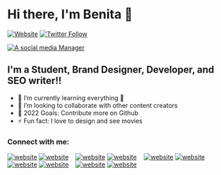 # Hi there, I'm Benita 👋 

[![Website](https://img.shields.io/website?label=educrunchs.com&style=for-the-badge&url=https%3A%2F%2Feducrunchs.com/)](https://educrunchs.com)
[![Twitter Follow](https://img.shields.io/twitter/follow/social_nita?color=1DA1F2&logo=twitter&style=for-the-badge)](https://twitter.com/intent/follow?original_referer=https%3A%2F%2Fgithub.com%2Fsocial_nita&screen_name=Nita)


[![A social media Manager](https://img.shields.io/badge/-A%20SOCIAL%20MEDIA%20MANAGER%20%E2%86%92-gray.svg?colorB=ff652f&style=for-the-badge)](https://instagram.com/thesocialmediafeed)


## I'm a Student, Brand Designer, Developer, and SEO writer!!

- 🌱 I’m currently learning everything 🤣
- 👯 I’m looking to collaborate with other content creators
- 🥅 2022 Goals: Contribute more on Github
- ⚡ Fun fact: I love to design and see movies
<!--- 😻 Check out the NFT collection I created: [CodeCats](https://opensea.io/collection/codecats?search[sortAscending]=true&search[sortBy]=PRICE&search[toggles][0]=BUY_NOW)-->

### Connect with me:

[![website](./img/globe-light.svg)](https://educrunchs.com#gh-light-mode-only)
[![website](./img/globe-dark.svg)](https://educrunchs.com#gh-dark-mode-only)
&nbsp;&nbsp;
[![website](./img/youtube-light.svg)](https://youtube.com/c/ThedarksideTrailers#gh-light-mode-only)
[![website](./img/youtube-dark.svg)](https://youtube.com/c/ThedarksideTrailers#gh-dark-mode-only)
&nbsp;&nbsp;
[![website](./img/twitter-light.svg)](https://twitter.com/social_nita#gh-light-mode-only)
[![website](./img/twitter-dark.svg)](https://twitter.com/social_nita#gh-dark-mode-only)
&nbsp;&nbsp;
[![website](./img/linkedin-light.svg)](https://linkedin.com/in/uzoma-benita-iheka-4a4429156#gh-light-mode-only)
[![website](./img/linkedin-dark.svg)](https://linkedin.com/in/uzoma-benita-iheka-4a4429156#gh-dark-mode-only)
&nbsp;&nbsp;
[![website](./img/instagram-light.png)](https://instagram.com/blexxey#gh-light-mode-only)
[![website](./img/instagram-dark.png)](https://instagram.com/blexxey#gh-dark-mode-only)


